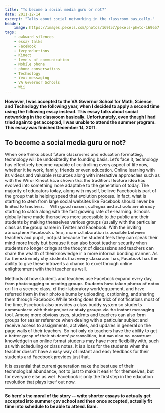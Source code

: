 ```yaml
---
title: "To become a social media guru or not?"
date: 2011-12-14
excerpt: "Talks about social networking in the classroom basically."
header:
    image: https://images.pexels.com/photos/169657/pexels-photo-169657.jpeg
tags:
    - awkward silences
    - essay talks
    - Facebook
    - fvcproductions
    - Kinect
    - levels of communication
    - Mobile phone
    - phone conversations
    - Technology
    - Text messaging
    - VA Governor Schools
    - Wii
---
```


**However, I was accepted to the VA Governor School for Math, Science,
and Technology the following year, when I decided to apply a second time
using the following essay instead. This essay talks about social
networking in the classroom basically. Unfortunately, even though I had
tried again to get accepted, I was unable to attend the summer program.
This essay was finished December 14, 2011.**

## To become a social media guru or not?

When one thinks about future classrooms and education formatting,
technology will be undoubtedly the founding basis. Let’s face it,
technology has effectively become capable of controlling every aspect of
life now, whether it be work, family, friends or even education. Online
learning with its videos and valuable resources along with interactive
approaches such as with the Wii or Kinect have shown that the
traditional lecture idea has evolved into something more adaptable to
the generation of today. The majority of educators today, along with
myself, believe Facebook is part of the group that is helping speed that
evolution process. In fact, what is starting to stem from large social
websites like Facebook should never be limited to teachers.     With
good reason, colleges and schools are already starting to catch along
with the fast growing rate of e-learning. Schools globally have made
themselves more accessible to the public and their students by making
themselves various groups (usually with the particular class as the
group name) in Twitter and Facebook. With the inviting atmosphere
Facebook offers, more collaboration is possible between teachers and
pupil , not just because the student feels they can speak their mind
more freely but because it can also boost teacher security when students
no longer cringe at the thought of discussions and teachers can share
the wealth of their knowledge in a more informal bonding manner. As for
the extremely shy students that every classroom has, Facebook has the
ability to give these introverts a chance to excel through online
enlightenment with their teacher as well.

Methods of how students and teachers use Facebook expand every day, from
photo tagging to creating groups. Students have taken photos of notes or
if in a science class, of their laboratory work/equipment, and have
referred them in their photo albums by uploading, captioning, and
sharing them through Facebook. While texting does the trick of
notifications most of the time, Facebook also provides a class buddy
system so students communicate with their project or study groups via
the instant messaging tool. Among more obvious uses, students and
teachers can also form groups for easier reference when dealing with a
particular subject and receive access to assignments, activities, and
updates in general on the page walls of their teachers. So not only do
teachers have the ability to get a better grasp of their students’
personalities, but can also co-construct knowledge in an online format
students may have more flexibility with, such as with scheduling or
class notes. It is a loss for the students when the teacher doesn’t have
a easy way of instant and easy feedback for their students and Facebook
provides just that.

It is essential that current generation make the best use of their
technological abundance, not to just to make it easier for themselves,
but for everyone else as well. Facebook is only the first step in the
education revolution that plays itself out now.

------------------------------------------------------------------------

**So here's the moral of the story -- write shorter essays to actually
get accepted into summer gov school and then once accepted, actually fit
time into schedule to be able to attend. Bam.**